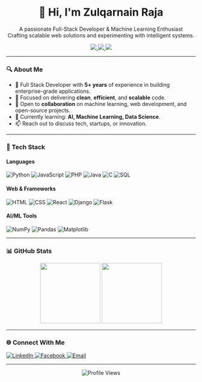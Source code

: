 <h1 align="center">👋 Hi, I'm Zulqarnain Raja</h1>

<p align="center">
  A passionate Full-Stack Developer & Machine Learning Enthusiast <br>
  Crafting scalable web solutions and experimenting with intelligent systems.
</p>

<p align="center">
  <a href="https://www.linkedin.com/in/zulqarnain-raja" target="_blank">
    <img src="https://img.shields.io/badge/LinkedIn-0077B5?style=flat&logo=linkedin&logoColor=white" />
  </a>
  <a href="https://www.facebook.com/profile.php?id=100010333357127" target="_blank">
    <img src="https://img.shields.io/badge/Facebook-1877F2?style=flat&logo=facebook&logoColor=white" />
  </a>
  <a href="https://www.buymeacoffee.com/zulqarnainraja" target="_blank">
    <img src="https://img.shields.io/badge/Buy Me a Coffee-yellow?style=flat&logo=buymeacoffee&logoColor=black" />
  </a>
</p>

---

### 🔍 About Me

- 🚀 Full Stack Developer with **5+ years** of experience in building enterprise-grade applications.
- 🎯 Focused on delivering **clean**, **efficient**, and **scalable** code.
- 🤝 Open to **collaboration** on machine learning, web development, and open-source projects.
- 🧠 Currently learning: **AI, Machine Learning, Data Science**.
- 📫 Reach out to discuss tech, startups, or innovation.

---

### 💼 Tech Stack

#### Languages
![Python](https://img.shields.io/badge/Python-3776AB?style=flat&logo=python&logoColor=white)
![JavaScript](https://img.shields.io/badge/JavaScript-F7DF1E?style=flat&logo=javascript&logoColor=black)
![PHP](https://img.shields.io/badge/PHP-777BB4?style=flat&logo=php&logoColor=white)
![Java](https://img.shields.io/badge/Java-007396?style=flat&logo=java&logoColor=white)
![C](https://img.shields.io/badge/C-00599C?style=flat&logo=c&logoColor=white)
![SQL](https://img.shields.io/badge/SQL-4479A1?style=flat&logo=mysql&logoColor=white)

#### Web & Frameworks
![HTML](https://img.shields.io/badge/HTML5-E34F26?style=flat&logo=html5&logoColor=white)
![CSS](https://img.shields.io/badge/CSS3-1572B6?style=flat&logo=css3&logoColor=white)
![React](https://img.shields.io/badge/React-20232A?style=flat&logo=react&logoColor=61DAFB)
![Django](https://img.shields.io/badge/Django-092E20?style=flat&logo=django&logoColor=white)
![Flask](https://img.shields.io/badge/Flask-000000?style=flat&logo=flask&logoColor=white)

#### AI/ML Tools
![NumPy](https://img.shields.io/badge/NumPy-013243?style=flat&logo=numpy&logoColor=white)
![Pandas](https://img.shields.io/badge/Pandas-150458?style=flat&logo=pandas&logoColor=white)
![Matplotlib](https://img.shields.io/badge/Matplotlib-000000?style=flat&logo=matplotlib&logoColor=white)

---

### 📊 GitHub Stats

<p align="center">
  <img src="https://github-readme-stats.vercel.app/api?username=mrdemer7&show_icons=true&theme=github_dark" height="160"/>
  <img src="https://github-readme-stats.vercel.app/api/top-langs/?username=mrdemer7&layout=compact&theme=github_dark" height="160"/>
</p>

---

### 🌐 Connect With Me

<p align="left">
  <a href="https://linkedin.com/in/zulqarnain-raja" target="_blank">
    <img src="https://img.shields.io/badge/LinkedIn-blue?style=for-the-badge&logo=linkedin" alt="LinkedIn" />
  </a>
  <a href="https://www.facebook.com/profile.php?id=100010333357127" target="_blank">
    <img src="https://img.shields.io/badge/Facebook-blue?style=for-the-badge&logo=facebook" alt="Facebook" />
  </a>
  <a href="mailto:zulqarnain@example.com">
    <img src="https://img.shields.io/badge/Gmail-red?style=for-the-badge&logo=gmail" alt="Email" />
  </a>
</p>

---

<p align="center">
  <img src="https://komarev.com/ghpvc/?username=mrdemer7&label=Profile%20views&color=0e75b6&style=flat" alt="Profile Views" />
</p>
